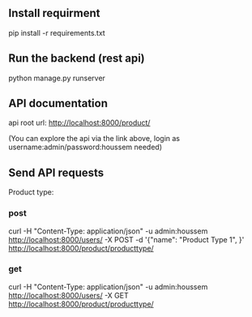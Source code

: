 ## Install requirment

pip install -r requirements.txt

## Run the backend (rest api)

python manage.py runserver

## API documentation

api root url: <http://localhost:8000/product/>

(You can explore the api via the link above, login as username:admin/password:houssem needed)


## Send API requests

Product type:

### post

curl -H "Content-Type: application/json" -u admin:houssem <http://localhost:8000/users/> -X POST -d '{"name": "Product Type 1", }' <http://localhost:8000/product/producttype/>

### get

curl -H "Content-Type: application/json" -u admin:houssem <http://localhost:8000/users/> -X GET <http://localhost:8000/product/producttype/>
